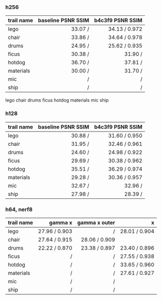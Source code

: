 ### h256

| trail name | baseline PSNR  SSIM | b4c3f9 PSNR  SSIM |
|:-----------|--------------------:|------------------:|
| lego       |    33.07 /     |   34.13 / 0.972   | 
| chair      |    33.86 /     |   34.64 / 0.978   | 
| drums      |    24.95 /     |   25.62 / 0.935   |
| ficus      |    30.38 /     |   31.90 /    | <- config aligned from here
| hotdog     |    36.70 /     |   37.81 /    |
| materials  |    30.00 /     |   31.70 /    |
| mic        |     /     |    /    |
| ship       |     /     |    /    |

lego chair drums ficus hotdog materials mic ship

### h128

| trail name | baseline PSNR  SSIM | b4c3f9 PSNR  SSIM |
|:-----------|--------------------:|------------------:|
| lego       |    30.88 /     |   31.60 / 0.950   | 
| chair      |    31.95 /     |   32.46 / 0.961   | 
| drums      |    24.60 /     |   24.98 / 0.922   |
| ficus      |    29.69 /     |   30.38 / 0.962   |
| hotdog     |    35.51 /     |   36.29 / 0.974   | <-config aligned from here
| materials  |    29.28 /     |   30.36 / 0.957   |
| mic        |    32.67 /     |   32.96 /    |
| ship       |    27.98 /     |   28.39 /    |

### h64, nerf8

| trail name |    gamma x    | gamma x outer |       x       |
|:-----------|--------------:|--------------:|--------------:|
| lego       | 27.96 / 0.903 |       /       | 28.01 / 0.904 | <- not accurate for x
| chair      | 27.64 / 0.915 | 28.06 / 0.909 | 
| drums      | 22.22 / 0.870 | 23.38 / 0.897 | 23.40 / 0.896 | 
| ficus      |       /       |       /       | 27.55 / 0.938 | 
| hotdog     |       /       |       /       | 33.65 / 0.960 | 
| materials  |       /       |       /       | 27.61 / 0.927 | 
| mic        |       /       |       /       |
| ship       |       /       |       /       |
